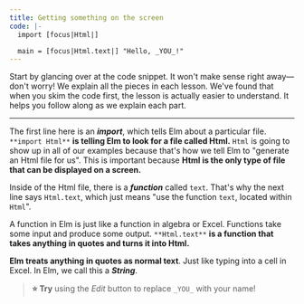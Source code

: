 ```yaml
---
title: Getting something on the screen
code: |-
  import [focus|Html|]

  main = [focus|Html.text|] "Hello, _YOU_!"
---
```

Start by glancing over at the code snippet. It won't make sense right away—don't worry! We explain all the pieces in each lesson. We've found that when you skim the code first, the lesson is actually easier to understand. It helps you follow along as we explain each part.

---

The first line here is an **_import_**, which tells Elm about a particular file. `**import Html**` **is telling Elm to look for a file called Html.** `Html` is going to show up in all of our examples because that's how we tell Elm to "generate an Html file for us". This is important because **Html is the only type of file that can be displayed on a screen.** 

Inside of the Html file, there is a **_function_** called `text`. That's why the next line says `Html.text`, which just means "use the function `text`, located within `Html`".

A function in Elm is just like a function in algebra or Excel. Functions take some input and produce some output. `**Html.text**` **is a function that takes anything in quotes and turns it into Html.** 

**Elm treats anything in quotes as normal text**. Just like typing into a cell in Excel. In Elm, we call this a **_String_**.

> **⭐ Try** using the _Edit_ button to replace `_YOU_` with your name!